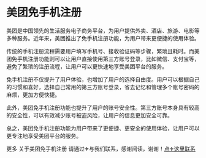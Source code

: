 # 美团免手机注册

美团是中国领先的生活服务电子商务平台，为用户提供外卖、酒店、旅游、电影等多种服务。近年来，美团推出了免手机注册功能，为用户带来更便捷的使用体验。

传统的手机注册流程需要用户填写手机号、接收验证码等步骤，繁琐且耗时。而美团免手机注册功能则可以让用户直接使用第三方账号登录，比如微信、支付宝等，避免了繁琐的注册流程，让用户可以更快速地享受美团平台的服务。

免手机注册不仅提升了用户体验，也增加了用户的选择自由度。用户可以根据自己的习惯和喜好，选择自己常用的第三方账号登录，省去记忆和管理多个账号密码的麻烦，更加方便快捷。

此外，美团免手机注册功能也提升了用户的账号安全性。第三方账号本身具有较高的安全性，可以有效减少账号被盗风险，让用户的信息更加安全可靠。

总之，美团免手机注册功能为用户带来了更便捷、更安全的使用体验，让用户可以更专注地享受美团平台的服务。

更多 关于美团免手机注册 请通过✈与我们联系，感谢阅读，谢谢！[点✈这里联系](https://111.k02.cc)